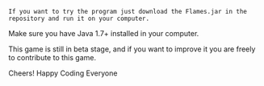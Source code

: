 	If you want to try the program just download the Flames.jar in the repository and run it on your computer.
Make sure you have Java 1.7+ installed in your computer.

This game is still in beta stage, and if you want to improve it you are freely to contribute to this game.

Cheers! Happy Coding Everyone
